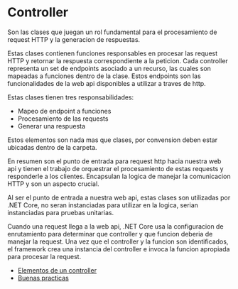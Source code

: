 # Controller

Son las clases que juegan un rol fundamental para el procesamiento de request HTTP y la generacion de respuestas.

Estas clases contienen funciones responsables en procesar las request HTTP y retornar la respuesta correspondiente a la peticion. Cada controller representa un set de endpoints asociado a un recurso, las cuales son mapeadas a funciones dentro de la clase. Estos endpoints son las funcionalidades de la web api disponibles a utilizar a traves de http.

Estas clases tienen tres responsabilidades:

- Mapeo de endpoint a funciones
- Procesamiento de las requests
- Generar una respuesta

Estos elementos son nada mas que clases, por convension deben estar ubicadas dentro de la carpeta.

En resumen son el punto de entrada para request http hacia nuestra web api y tienen el trabajo de orquestrar el procesamiento de estas requests y responderle a los clientes. Encapsulan la logica de manejar la comunicacion HTTP y son un aspecto crucial.

Al ser el punto de entrada a nuestra web api, estas clases son utilizadas por .NET Core, no seran instanciadas para utilizar en la logica, serian instanciadas para pruebas unitarias.

Cuando una request llega a la web api, .NET Core usa la configuracion de enrutamiento para determinar que controller y que funcion deberia de manejar la request. Una vez que el controller y la funcion son identificados, el framework crea una instancia del controller e invoca la funcion apropiada para procesar la request.

- [Elementos de un controller](https://github.com/daniel18acevedo/DA2-Tecnologia/blob/web-api/controller-elements.md)
- [Buenas practicas](https://github.com/daniel18acevedo/DA2-Tecnologia/blob/web-api/controller-good-practices.md)
